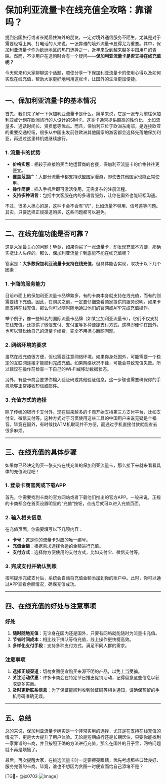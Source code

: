 # 保加利亚流量卡在线充值全攻略：靠谱吗？

提到出国旅行或者长期居住海外的朋友，一定对境外通信服务不陌生。尤其是对于需要经常上网、打电话的人来说，一张靠谱的境外流量卡显得尤为重要。其中，保加利亚流量卡作为欧洲地区的热门选择之一，近年来受到越来越多中国用户的青睐。然而，不少用户在选购时会有一个疑问——**保加利亚流量卡是否支持在线充值呢？**

今天就来和大家聊聊这个话题，顺便分享一下保加利亚流量卡的使用心得以及如何实现在线充值，帮助大家更好地利用这张卡，让国外的生活更加便捷。

---

## 一、保加利亚流量卡的基本情况

首先，我们先了解一下保加利亚流量卡是什么。简单来说，它是一张专为前往保加利亚或计划在欧洲旅行的人设计的SIM卡。这类卡通常提供超高的性价比，比如流量多、通话时间长、资费低等优点。而且，保加利亚位于欧洲东南部，是连接欧亚的重要交通枢纽，很多从中国出发前往欧洲其他国家的游客都会选择先落地保加利亚，再通过这里转机或继续旅行。

### 1. 流量卡的优势

- **价格实惠**：相较于直接购买当地运营商的套餐，保加利亚流量卡的价格往往更便宜。
- **覆盖范围广**：大部分流量卡都支持欧盟国家漫游，即使去其他国家也能正常使用。
- **操作简便**：插入手机后即可激活使用，无需复杂的注册流程。
- **支持多种语言**：包括中文客服在内的多语言服务，让你在国外也能轻松沟通。

不过，很多人担心的是，这种卡会不会有“坑”，比如流量不够用、信号差等问题。其实，只要选择正规渠道购买，这些问题都可以避免。

---

## 二、在线充值功能是否可靠？

这是大家最关心的问题！毕竟，如果你买了一张流量卡，却发现充值不方便，那确实挺让人头疼的。那么，保加利亚流量卡到底能不能在线充值呢？

答案是：**大多数保加利亚流量卡支持在线充值**。但具体能否实现，取决于以下几个因素：

### 1. 卡商的服务能力

目前市面上的保加利亚流量卡品牌繁多，有的卡商本身就支持在线充值，而有的则需要线下充值。因此，在购买之前，一定要仔细查看商家提供的服务说明。如果卡商支持在线充值，那么你可以随时随地通过他们的官网或APP完成充值操作。

举个例子，像一些知名的国际流量卡品牌（如某宝加利亚流量卡），它们不仅支持在线充值，还提供了微信支付、支付宝等多种便捷支付方式。这样即便你在国外，也可以轻松给自己的流量卡续费，完全不用担心断网问题。

### 2. 网络环境的要求

虽然在线充值很方便，但也需要注意网络环境。如果你身处国外，可能需要一个稳定的互联网连接才能顺利完成充值。如果网络状况不佳，可能会导致充值失败。所以建议在操作前检查一下自己的Wi-Fi或移动数据状态。

另外，有些卡商会要求你输入验证码或其他验证信息，这一步骤也需要确保你的手机能够正常接收短信或邮件。

### 3. 充值方式的选择

除了传统的银行卡支付外，现在越来越多的卡商开始支持第三方支付平台，比如支付宝、微信支付等。这种方式对于习惯使用这些工具的中国用户来说无疑是个福音。毕竟在国外，有时候找ATM机取现并不方便，而通过手机直接付款就能省去很多麻烦。

---

## 三、在线充值的具体步骤

如果你已经决定购买一张支持在线充值的保加利亚流量卡，那么接下来就来看看具体的充值流程吧！

### 1. 登录卡商官网或下载APP

首先，你需要找到卡商的官方网站或者下载他们推出的官方APP。一般来说，正规的卡商都会在首页设置明显的“充值”按钮，点击后就可以进入充值页面。

### 2. 输入相关信息

在充值页面，你需要填写以下几项内容：
- **卡号**：这是你的流量卡对应的唯一编号。
- **充值金额**：根据需求选择合适的金额进行充值。
- **支付方式**：选择你方便使用的支付方式，比如支付宝、微信支付等。

### 3. 完成支付并确认到账

按照提示完成支付后，系统会自动将充值金额添加到你的账户中。此时，你可以通过APP查看余额情况，确保充值成功。

---

## 四、在线充值的好处与注意事项

### 好处

1. **随时随地充值**：无论身在国内还是国外，只要有网络就能随时为流量卡充值。
2. **节省时间成本**：相比线下排队等待充值，线上操作更快捷高效。
3. **多样化支付手段**：支持多种支付方式，满足不同人群的需求。

### 注意事项

1. **选择正规渠道**：切勿贪图便宜购买来源不明的产品，以免上当受骗。
2. **关注活动优惠**：许多卡商会在特定节日推出促销活动，记得留意这些信息以获取更多实惠。
3. **及时更新联系信息**：为了保证能顺利收到验证码等相关通知，请确保预留的手机号码准确无误。

---

## 五、总结

总的来说，保加利亚流量卡确实是一个非常实用的选择，尤其是在支持在线充值的情况下，更是大大提升了用户体验。无论是短期旅行还是长期居住，只要你能找到一家靠谱的卡商，并且按照正确的方法进行充值，那么在国外的日子里，网络问题就不再是烦恼了。

最后，再次提醒大家，在挑选流量卡时一定要擦亮眼睛，优先考虑那些口碑良好、服务完善的卡商。毕竟，谁也不想因为贪图一时便宜而给自己添堵不是？

[TG💪+ @jx0703 ![Image](https://github.com/user-attachments/assets/dbca1d08-cadb-493c-b0ec-ad6f7a83f270)]